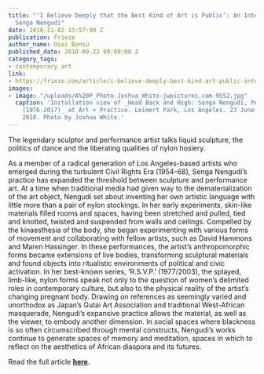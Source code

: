```yaml
---
title: "‘I Believe Deeply that the Best Kind of Art is Public’: An Interview with
  Senga Nengudi"
date: 2018-11-02 15:57:00 Z
publication: Frieze
author_name: Osei Bonsu
published_date: 2018-09-22 00:00:00 Z
category_tags:
- contemporary art
link:
- https://frieze.com/article/i-believe-deeply-best-kind-art-public-interview-senga-nengudi
images:
- image: "/uploads/A%20P_Photo-Joshua_White-jwpictures.com-9552.jpg"
  caption: 'Installation view of _Head Back and High: Senga Nengudi, Performance Objects
    (1976-2017)_ at Art + Practice. Leimert Park, Los Angeles. 23 June - 25 August
    2018. Photo by Joshua White.'
---
```


The legendary sculptor and performance artist talks liquid sculpture, the politics of dance and the liberating qualities of nylon hosiery.

As a member of a radical generation of Los Angeles-based artists who emerged during the turbulent Civil Rights Era (1954–68), Senga Nengudi’s practice has expanded the threshold between sculpture and performance art. At a time when traditional media had given way to the dematerialization of the art object, Nengudi set about inventing her own artistic language with little more than a pair of nylon stockings. In her early experiments, skin-like materials filled rooms and spaces, having been stretched and pulled, tied and knotted, twisted and suspended from walls and ceilings. Compelled by the kinaesthesia of the body, she began experimenting with various forms of movement and collaborating with fellow artists, such as David Hammons and Maren Hassinger. In these performances, the artist’s anthropomorphic forms became extensions of live bodies, transforming sculptural materials and found objects into ritualistic environments of political and civic activation. In her best-known series, ‘R.S.V.P.’ (1977/2003), the splayed, limb-like, nylon forms speak not only to the question of women’s delimited roles in contemporary culture, but also to the physical reality of the artist’s changing pregnant body. Drawing on references as seemingly varied and unorthodox as Japan’s Gutai Art Association and traditional West-African masquerade, Nengudi’s expansive practice allows the material, as well as the viewer, to embody another dimension. In social spaces where blackness is so often circumscribed through mental constructs, Nengudi’s works continue to generate spaces of memory and meditation, spaces in which to reflect on the aesthetics of African diaspora and its futures.

Read the full article **[here](https://frieze.com/article/i-believe-deeply-best-kind-art-public-interview-senga-nengudi)**.